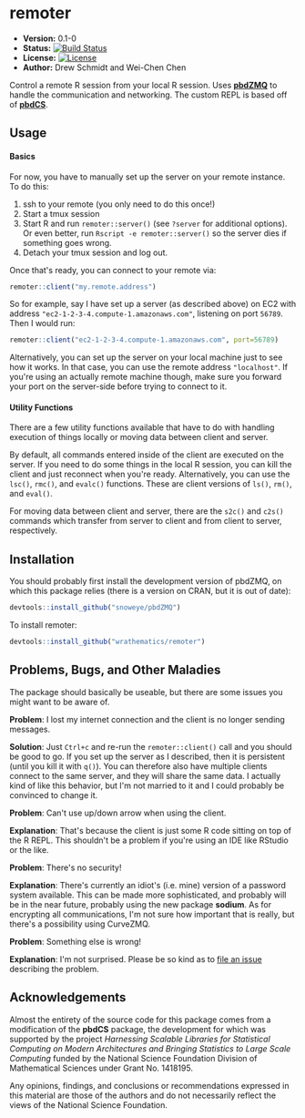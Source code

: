 # remoter

* **Version:** 0.1-0
* **Status:** [![Build Status](https://travis-ci.org/wrathematics/remoter.png)](https://travis-ci.org/remoter/ngram)
* **License:** [![License](http://img.shields.io/badge/license-BSD%202--Clause-orange.svg?style=flat)](http://opensource.org/licenses/BSD-2-Clause)
* **Author:** Drew Schmidt and Wei-Chen Chen


Control a remote R session from your local R session.  Uses 
[**pbdZMQ**](https://github.com/snoweye/pbdZMQ)
to handle the communication and networking. The custom REPL is 
based off of [**pbdCS**](https://github.com/wrathematics/pbdCS).



## Usage

#### Basics

For now, you have to manually set up the server on your remote
instance.  To do this:

1. ssh to your remote (you only need to do this once!)
2. Start a tmux session
3. Start R and run `remoter::server()` (see `?server` for additional options).  Or even better, run `Rscript -e remoter::server()` so the server dies if something goes wrong.
5. Detach your tmux session and log out.

Once that's ready, you can connect to your remote via:

```r
remoter::client("my.remote.address")
```

So for example, say I have set up a server (as described above)
on EC2 with address `"ec2-1-2-3-4.compute-1.amazonaws.com"`,
listening on port `56789`. Then I would run:

```r
remoter::client("ec2-1-2-3-4.compute-1.amazonaws.com", port=56789)
```

Alternatively, you can set up the server on your local machine
just to see how it works.  In that case, you can use the 
remote address `"localhost"`.
If you're using an actually remote machine though, make sure
you forward your port on the server-side before trying to
connect to it.


#### Utility Functions

There are a few utility functions available that have to do with
handling execution of things locally or moving data between client
and server.

By default, all commands entered inside of the client are executed
on the server.  If you need to do some things in the local R session,
you can kill the client and just reconnect when you're ready.
Alternatively, you can use the `lsc()`, `rmc()`, and
`evalc()` functions.  These are client versions of `ls()`, 
`rm()`, and `eval()`.  

For moving data between client and server, there are the
`s2c()` and `c2s()` commands which transfer from server to
client and from client to server, respectively.



## Installation

You should probably first install the development version of
pbdZMQ, on which this package relies (there is a version on CRAN,
but it is out of date):

```r
devtools::install_github("snoweye/pbdZMQ")
```

To install remoter:

```r
devtools::install_github("wrathematics/remoter")
```


## Problems, Bugs, and Other Maladies

The package should basically be useable, but there are some issues you might want to be aware of.

**Problem**: I lost my internet connection and the client is no longer sending messages.

**Solution**: Just `Ctrl+c` and re-run the `remoter::client()` call and you should be good to go.  If you set up the server as I described, then it is persistent (until you kill it with `q()`).  You can therefore also have multiple clients connect to the same server, and they will share the same data.  I actually kind of like this behavior, but I'm not married to it and I could probably be convinced to change it.



**Problem**: Can't use up/down arrow when using the client.

**Explanation**: That's because the client is just some R code sitting on top of the R REPL.  This shouldn't be a problem if you're using an IDE like RStudio or the like.



**Problem**: There's no security!

**Explanation**: There's currently an idiot's (i.e. mine) version of a password system available.  This can be made more sophisticated, and probably will be in the near future, probably using the new package **sodium**.  As for encrypting all communications, I'm not sure how important that is really, but there's a possibility using CurveZMQ.


**Problem**: Something else is wrong!

**Explanation**: I'm not surprised.  Please be so kind as to [file an issue](https://github.com/wrathematics/remoter/issues) describing the problem.



## Acknowledgements

Almost the entirety of the source code for this package comes from a modification of the **pbdCS** package, the development for which was supported by the project *Harnessing Scalable Libraries for Statistical Computing on Modern Architectures and Bringing Statistics to Large Scale Computing* funded by the National Science Foundation Division of Mathematical Sciences under Grant No. 1418195.

Any  opinions,  findings,  and  conclusions  or  recommendations expressed  in  this  material  are those  of  the  authors  and  do  not necessarily  reflect  the  views  of  the  National  Science Foundation.
